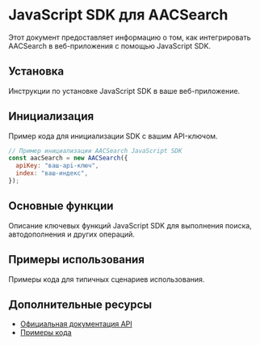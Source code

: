 # JavaScript SDK для AACSearch

Этот документ предоставляет информацию о том, как интегрировать AACSearch в веб-приложения с помощью JavaScript SDK.

## Установка

Инструкции по установке JavaScript SDK в ваше веб-приложение.

## Инициализация

Пример кода для инициализации SDK с вашим API-ключом.

```javascript
// Пример инициализации AACSearch JavaScript SDK
const aacSearch = new AACSearch({
  apiKey: "ваш-api-ключ",
  index: "ваш-индекс",
});
```

## Основные функции

Описание ключевых функций JavaScript SDK для выполнения поиска, автодополнения и других операций.

## Примеры использования

Примеры кода для типичных сценариев использования.

## Дополнительные ресурсы

- [Официальная документация API](./../../api/quickstart.md)
- [Примеры кода](./../../examples/README.md)
